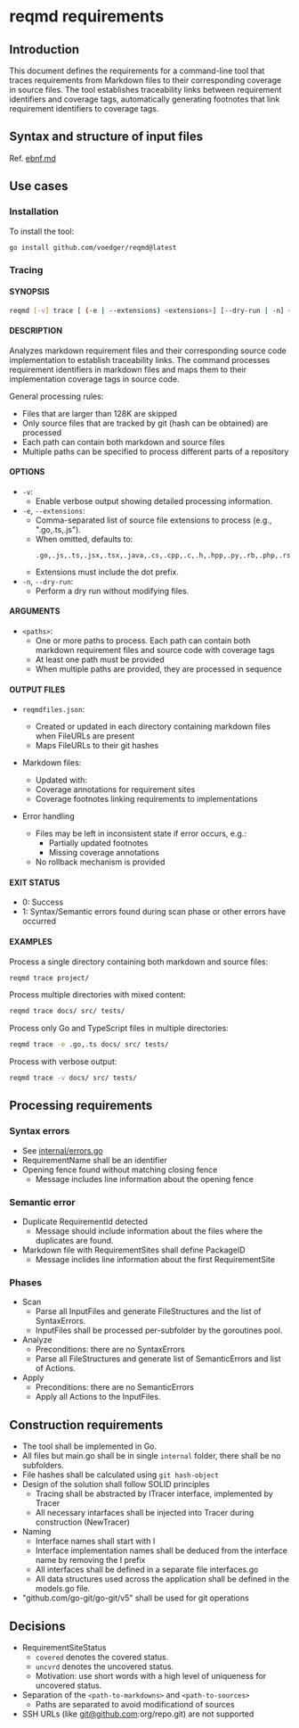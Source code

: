 # reqmd requirements

## Introduction

This document defines the requirements for a command-line tool that traces requirements from Markdown files to their corresponding coverage in source files. The tool establishes traceability links between requirement identifiers and coverage tags, automatically generating footnotes that link requirement identifiers to coverage tags.

## Syntax and structure of input files

Ref. [ebnf.md](ebnf.md)

## Use cases

### Installation

To install the tool:

```bash
go install github.com/voedger/reqmd@latest
```

### Tracing

#### SYNOPSIS

```bash
reqmd [-v] trace [ (-e | --extensions) <extensions>] [--dry-run | -n] <paths>...
```

#### DESCRIPTION

Analyzes markdown requirement files and their corresponding source code implementation to establish traceability links. The command processes requirement identifiers in markdown files and maps them to their implementation coverage tags in source code.

General processing rules:

- Files that are larger than 128K are skipped
- Only source files that are tracked by git (hash can be obtained) are processed
- Each path can contain both markdown and source files
- Multiple paths can be specified to process different parts of a repository

#### OPTIONS

- `-v`:
  - Enable verbose output showing detailed processing information.
- `-e`, `--extensions`:
  - Comma-separated list of source file extensions to process (e.g., ".go,.ts,.js").
  - When omitted, defaults to:
    ```text
    .go,.js,.ts,.jsx,.tsx,.java,.cs,.cpp,.c,.h,.hpp,.py,.rb,.php,.rs,.kt,.scala,.m,.swift,.fs,.md,.sql,.vsql
    ```
  - Extensions must include the dot prefix.  
- `-n`, `--dry-run`:
  - Perform a dry run without modifying files.

#### ARGUMENTS

- `<paths>`:
  - One or more paths to process. Each path can contain both markdown requirement files and source code with coverage tags
  - At least one path must be provided
  - When multiple paths are provided, they are processed in sequence

#### OUTPUT FILES

- `reqmdfiles.json`:
  - Created or updated in each directory containing markdown files when FileURLs are present
  - Maps FileURLs to their git hashes

- Markdown files:
  - Updated with:
  - Coverage annotations for requirement sites
  - Coverage footnotes linking requirements to implementations

- Error handling
  - Files may be left in inconsistent state if error occurs, e.g.:
    - Partially updated footnotes
    - Missing coverage annotations
  - No rollback mechanism is provided

#### EXIT STATUS

- 0: Success
- 1: Syntax/Semantic errors found during scan phase or other errors have occurred

#### EXAMPLES

Process a single directory containing both markdown and source files:

```bash
reqmd trace project/
```

Process multiple directories with mixed content:

```bash
reqmd trace docs/ src/ tests/
```

Process only Go and TypeScript files in multiple directories:

```bash
reqmd trace -e .go,.ts docs/ src/ tests/
```

Process with verbose output:

```bash
reqmd trace -v docs/ src/ tests/
```

## Processing requirements

### Syntax errors

- See [internal/errors.go](internal/errors.go)
- RequirementName shall be an identifier
- Opening fence found without matching closing fence
  - Message includes line information about the opening fence

### Semantic error

- Duplicate RequirementId detected
  - Message should include information about the files where the duplicates are found.
- Markdown file with RequirementSites shall define PackageID
  - Message inclides line information about the first RequirementSite

### Phases

- Scan
  - Parse all InputFiles and generate FileStructures and the list of SyntaxErrors.
  - InputFiles shall be processed per-subfolder by the goroutines pool.
- Analyze
  - Preconditions: there are no SyntaxErrors
  - Parse all FileStructures and generate list of SemanticErrors and list of Actions.
- Apply
  - Preconditions: there are no SemanticErrors
  - Apply all Actions to the InputFiles.

## Construction requirements

- The tool shall be implemented in Go.
- All files but main.go shall be in single `internal` folder, there shall be no subfolders.
- File hashes shall be calculated using `git hash-object`
- Design of the solution shall follow SOLID principles
  - Tracing shall be abstracted by ITracer interface, implemented by Tracer
  - All necessary intarfaces shall be injected into Tracer during construction (NewTracer)
- Naming
  - Interface names shall start with I
  - Interface implementation names shall be deduced from the interface name by removing the I prefix
  - All interfaces shall be defined in a separate file interfaces.go
  - All data structures used across the application shall be defined in the models.go file.
- "github.com/go-git/go-git/v5" shall be used for git operations

## Decisions

- RequirementSiteStatus
  - `covered` denotes the covered status.
  - `uncvrd` denotes the uncovered status.
  - Motivation: use short words with a high level of uniqueness for uncovered status.
- Separation of the `<path-to-markdowns>` and `<path-to-sources>`
  - Paths are separated to avoid modificationd of sources
- SSH URLs (like git@github.com:org/repo.git) are not supported
